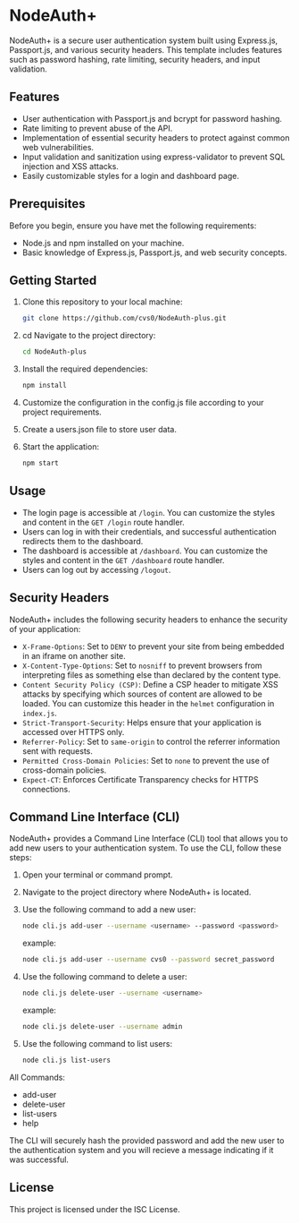 # NodeAuth+

NodeAuth+ is a secure user authentication system built using Express.js, Passport.js, and various security headers. This template includes features such as password hashing, rate limiting, security headers, and input validation.

## Features

- User authentication with Passport.js and bcrypt for password hashing.
- Rate limiting to prevent abuse of the API.
- Implementation of essential security headers to protect against common web vulnerabilities.
- Input validation and sanitization using express-validator to prevent SQL injection and XSS attacks.
- Easily customizable styles for a login and dashboard page.

## Prerequisites

Before you begin, ensure you have met the following requirements:

- Node.js and npm installed on your machine.
- Basic knowledge of Express.js, Passport.js, and web security concepts.

## Getting Started

1. Clone this repository to your local machine:

   ```bash
   git clone https://github.com/cvs0/NodeAuth-plus.git
   ```
2. cd Navigate to the project directory:
    ```bash
    cd NodeAuth-plus
    ```
3. Install the required dependencies:
    ```bash
    npm install
    ```
4. Customize the configuration in the config.js file according to your project requirements.
5. Create a users.json file to store user data.
6. Start the application:
    ```bash
    npm start
    ```

## Usage

* The login page is accessible at `/login`. You can customize the styles and content in the `GET /login` route handler.
* Users can log in with their credentials, and successful authentication redirects them to the dashboard.
* The dashboard is accessible at `/dashboard`. You can customize the styles and content in the `GET /dashboard` route handler.
* Users can log out by accessing `/logout`.

## Security Headers

NodeAuth+ includes the following security headers to enhance the security of your application:

* `X-Frame-Options`: Set to `DENY` to prevent your site from being embedded in an iframe on another site.
* `X-Content-Type-Options`: Set to `nosniff` to prevent browsers from interpreting files as something else than declared by the content type.
* `Content Security Policy (CSP)`: Define a CSP header to mitigate XSS attacks by specifying which sources of content are allowed to be loaded. You can customize this header in the `helmet` configuration in `index.js`.
* `Strict-Transport-Security`: Helps ensure that your application is accessed over HTTPS only.
* `Referrer-Policy`: Set to `same-origin` to control the referrer information sent with requests.
* `Permitted Cross-Domain Policies`: Set to `none` to prevent the use of cross-domain policies.
* `Expect-CT`: Enforces Certificate Transparency checks for HTTPS connections.

## Command Line Interface (CLI)

NodeAuth+ provides a Command Line Interface (CLI) tool that allows you to add new users to your authentication system. To use the CLI, follow these steps:

1. Open your terminal or command prompt.

2. Navigate to the project directory where NodeAuth+ is located.

3. Use the following command to add a new user:
    ```bash
   node cli.js add-user --username <username> --password <password>
   ```

   example:
   ```bash
   node cli.js add-user --username cvs0 --password secret_password
   ```

4. Use the following command to delete a user:
    ```bash
    node cli.js delete-user --username <username>
    ```

    example:
    ```bash
    node cli.js delete-user --username admin
    ```

5. Use the following command to list users:
    ```bash
    node cli.js list-users
    ```

All Commands:
* add-user
* delete-user
* list-users
* help


The CLI will securely hash the provided password and add the new user to the authentication system and you will recieve a message indicating if it was successful.

## License

This project is licensed under the ISC License.